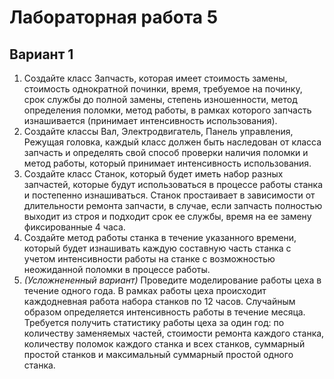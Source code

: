 # Лабораторная работа 5
## Вариант 1
1. Создайте класс Запчасть, которая имеет стоимость замены, стоимость однократной починки, время, требуемое на починку, срок службы до полной замены, степень изношенности, метод определения поломки, метод работы, в рамках которого запчасть изнашивается (принимает интенсивность использования).
2. Создайте классы Вал, Электродвигатель, Панель управления, Режущая головка, каждый класс должен быть наследован от класса запчасть и определять свой способ проверки наличия поломки и метод работы, который принимает интенсивность использования.
3. Создайте класс Станок, который будет иметь набор разных запчастей, которые будут использоваться в процессе работы станка и постепенно изнашиваться. Станок простаивает в зависимости от длительности ремонта запчасти, в случае, если запчасть полностью выходит из строя и подходит срок ее службы, время на ее замену фиксированные 4 часа.
4. Создайте метод работы станка в течение указанного времени, который будет изнашивать каждую составную часть станка с учетом интенсивности работы на станке с возможностью неожиданной поломки в процессе работы.
5. *(Усложнененный вариант)* Проведите моделирование работы цеха в течение одного года. В рамках работы цеха происходит каждодневная работа набора станков по 12 часов. Случайным образом определяется интенсивность работы в течение месяца. Требуется получить статистику работы цеха за один год: по количеству заменяемых частей, стоимости ремонта каждого станка, количеству поломок каждого станка и всех станков, суммарный простой станков и максимальный суммарный простой одного станка.
